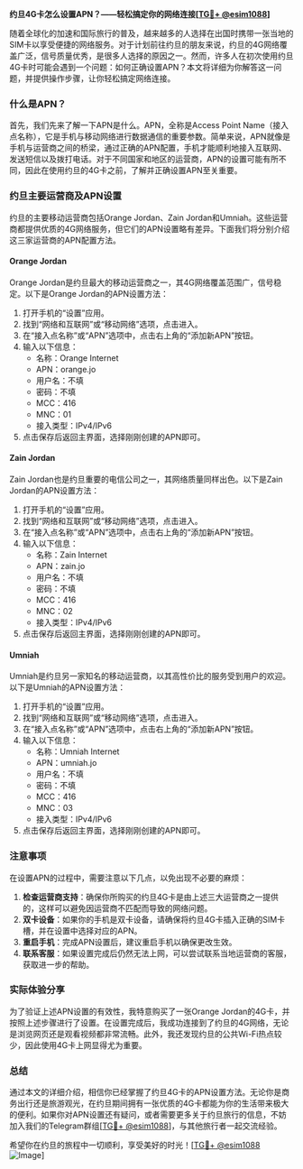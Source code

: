 **约旦4G卡怎么设置APN？——轻松搞定你的网络连接[[TG💪+ @esim1088](https://t.me/s/esim1088)]**

随着全球化的加速和国际旅行的普及，越来越多的人选择在出国时携带一张当地的SIM卡以享受便捷的网络服务。对于计划前往约旦的朋友来说，约旦的4G网络覆盖广泛，信号质量优秀，是很多人选择的原因之一。然而，许多人在初次使用约旦4G卡时可能会遇到一个问题：如何正确设置APN？本文将详细为你解答这一问题，并提供操作步骤，让你轻松搞定网络连接。

### 什么是APN？

首先，我们先来了解一下APN是什么。APN，全称是Access Point Name（接入点名称），它是手机与移动网络进行数据通信的重要参数。简单来说，APN就像是手机与运营商之间的桥梁，通过正确的APN配置，手机才能顺利地接入互联网、发送短信以及拨打电话。对于不同国家和地区的运营商，APN的设置可能有所不同，因此在使用约旦的4G卡之前，了解并正确设置APN至关重要。

### 约旦主要运营商及APN设置

约旦的主要移动运营商包括Orange Jordan、Zain Jordan和Umniah。这些运营商都提供优质的4G网络服务，但它们的APN设置略有差异。下面我们将分别介绍这三家运营商的APN配置方法。

#### Orange Jordan

Orange Jordan是约旦最大的移动运营商之一，其4G网络覆盖范围广，信号稳定。以下是Orange Jordan的APN设置方法：

1. 打开手机的“设置”应用。
2. 找到“网络和互联网”或“移动网络”选项，点击进入。
3. 在“接入点名称”或“APN”选项中，点击右上角的“添加新APN”按钮。
4. 输入以下信息：
   - 名称：Orange Internet
   - APN：orange.jo
   - 用户名：不填
   - 密码：不填
   - MCC：416
   - MNC：01
   - 接入类型：IPv4/IPv6
5. 点击保存后返回主界面，选择刚刚创建的APN即可。

#### Zain Jordan

Zain Jordan也是约旦重要的电信公司之一，其网络质量同样出色。以下是Zain Jordan的APN设置方法：

1. 打开手机的“设置”应用。
2. 找到“网络和互联网”或“移动网络”选项，点击进入。
3. 在“接入点名称”或“APN”选项中，点击右上角的“添加新APN”按钮。
4. 输入以下信息：
   - 名称：Zain Internet
   - APN：zain.jo
   - 用户名：不填
   - 密码：不填
   - MCC：416
   - MNC：02
   - 接入类型：IPv4/IPv6
5. 点击保存后返回主界面，选择刚刚创建的APN即可。

#### Umniah

Umniah是约旦另一家知名的移动运营商，以其高性价比的服务受到用户的欢迎。以下是Umniah的APN设置方法：

1. 打开手机的“设置”应用。
2. 找到“网络和互联网”或“移动网络”选项，点击进入。
3. 在“接入点名称”或“APN”选项中，点击右上角的“添加新APN”按钮。
4. 输入以下信息：
   - 名称：Umniah Internet
   - APN：umniah.jo
   - 用户名：不填
   - 密码：不填
   - MCC：416
   - MNC：03
   - 接入类型：IPv4/IPv6
5. 点击保存后返回主界面，选择刚刚创建的APN即可。

### 注意事项

在设置APN的过程中，需要注意以下几点，以免出现不必要的麻烦：

1. **检查运营商支持**：确保你所购买的约旦4G卡是由上述三大运营商之一提供的，这样可以避免因运营商不匹配而导致的网络问题。
2. **双卡设备**：如果你的手机是双卡设备，请确保将约旦4G卡插入正确的SIM卡槽，并在设置中选择对应的APN。
3. **重启手机**：完成APN设置后，建议重启手机以确保更改生效。
4. **联系客服**：如果设置完成后仍然无法上网，可以尝试联系当地运营商的客服，获取进一步的帮助。

### 实际体验分享

为了验证上述APN设置的有效性，我特意购买了一张Orange Jordan的4G卡，并按照上述步骤进行了设置。在设置完成后，我成功连接到了约旦的4G网络，无论是浏览网页还是观看视频都非常流畅。此外，我还发现约旦的公共Wi-Fi热点较少，因此使用4G卡上网显得尤为重要。

### 总结

通过本文的详细介绍，相信你已经掌握了约旦4G卡的APN设置方法。无论你是商务出行还是旅游观光，在约旦期间拥有一张优质的4G卡都能为你的生活带来极大的便利。如果你对APN设置还有疑问，或者需要更多关于约旦旅行的信息，不妨加入我们的Telegram群组[[TG💪+ @esim1088](https://t.me/s/esim1088)]，与其他旅行者一起交流经验。

希望你在约旦的旅程中一切顺利，享受美好的时光！[[TG💪+ @esim1088](https://t.me/s/esim1088) ![Image](https://i.postimg.cc/4NQfJmqS/Snipaste-2025-05-13-00-14-12.png)]